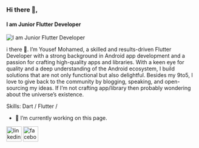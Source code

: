 ### Hi there 👋,  
#### I am Junior Flutter Developer
![I am Junior Flutter Developer](https://raw.githubusercontent.com/sagar-viradiya/sagar-viradiya/master/resources/banner.png)

i there 👋. I’m Yousef Mohamed, a skilled and results-driven Flutter Developer with a strong background in Android app development and a passion for crafting high-quality apps and libraries. With a keen eye for quality and a deep understanding of the Android ecosystem, I build solutions that are not only functional but also delightful. Besides my 9to5, I love to give back to the community by blogging, speaking, and open-sourcing my ideas. If I’m not crafting app/library then probably wondering about the universe’s existence.

Skills: Dart / Flutter /

- 🔭 I’m currently working on this page. 


[<img src='https://cdn.jsdelivr.net/npm/simple-icons@3.0.1/icons/linkedin.svg' alt='linkedin' height='40'>](https://www.linkedin.com/in/yousef-mohamed-25b772240/)  [<img src='https://cdn.jsdelivr.net/npm/simple-icons@3.0.1/icons/facebook.svg' alt='facebook' height='40'>](https://www.facebook.com/amir.elahzan.50364)  

